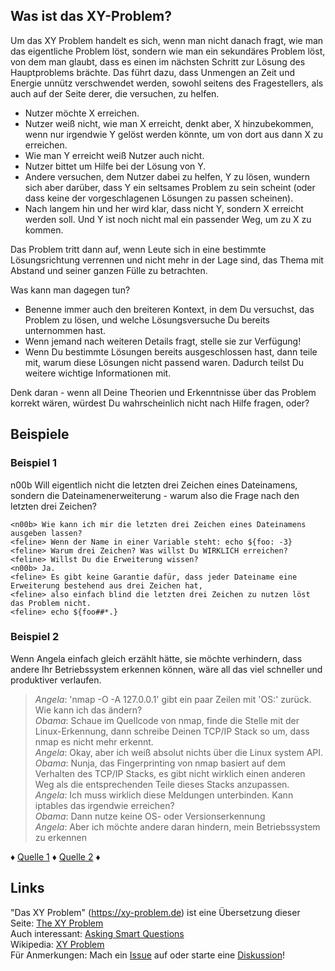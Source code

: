 ## Was ist das XY-Problem?

Um das XY Problem handelt es sich, wenn man nicht danach fragt, wie man das eigentliche Problem löst, sondern wie man ein sekundäres Problem löst, von dem man glaubt, dass es einen im nächsten Schritt zur Lösung des Hauptproblems brächte. Das führt dazu, dass Unmengen an Zeit und Energie unnütz verschwendet werden, sowohl seitens des Fragestellers, als auch auf der Seite derer, die versuchen, zu helfen.

- Nutzer möchte X erreichen.
- Nutzer weiß nicht, wie man X erreicht, denkt aber, X hinzubekommen, wenn nur irgendwie Y gelöst werden könnte, um von dort aus dann X zu erreichen.
- Wie man Y erreicht weiß Nutzer auch nicht.
- Nutzer bittet um Hilfe bei der Lösung von Y.
- Andere versuchen, dem Nutzer dabei zu helfen, Y zu lösen, wundern sich aber darüber, dass Y ein seltsames Problem zu sein scheint (oder dass keine der vorgeschlagenen Lösungen zu passen scheinen).
- Nach langem hin und her wird klar, dass nicht Y, sondern X erreicht werden soll. Und Y ist noch nicht mal ein passender Weg, um zu X zu kommen.

Das Problem tritt dann auf, wenn Leute sich in eine bestimmte Lösungsrichtung verrennen und nicht mehr in der Lage sind, das Thema mit Abstand und seiner ganzen Fülle zu betrachten.

Was kann man dagegen tun?

- Benenne immer auch den breiteren Kontext, in dem Du versuchst, das Problem zu lösen, und welche Lösungsversuche Du bereits unternommen hast.
- Wenn jemand nach weiteren Details fragt, stelle sie zur Verfügung!
- Wenn Du bestimmte Lösungen bereits ausgeschlossen hast, dann teile mit, warum diese Lösungen nicht passend waren. Dadurch teilst Du weitere wichtige Informationen mit.

Denk daran - wenn all Deine Theorien und Erkenntnisse über das Problem korrekt wären, würdest Du wahrscheinlich nicht nach Hilfe fragen, oder?

## Beispiele

### Beispiel 1

n00b Will eigentlich nicht die letzten drei Zeichen eines Dateinamens, sondern die Dateinamenerweiterung - warum also die Frage nach den letzten drei Zeichen?

```
<n00b> Wie kann ich mir die letzten drei Zeichen eines Dateinamens ausgeben lassen?
<feline> Wenn der Name in einer Variable steht: echo ${foo: -3}
<feline> Warum drei Zeichen? Was willst Du WIRKLICH erreichen?
<feline> Willst Du die Erweiterung wissen?
<n00b> Ja.
<feline> Es gibt keine Garantie dafür, dass jeder Dateiname eine Erweiterung bestehend aus drei Zeichen hat,
<feline> also einfach blind die letzten drei Zeichen zu nutzen löst das Problem nicht.
<feline> echo ${foo##*.}
```

### Beispiel 2

Wenn Angela einfach gleich erzählt hätte, sie möchte verhindern, dass andere Ihr Betriebssystem erkennen können, wäre all das viel schneller und produktiver verlaufen.

> _Angela_: 'nmap -O -A 127.0.0.1' gibt ein paar Zeilen mit 'OS:' zurück. Wie kann ich das ändern?  
> _Obama_: Schaue im Quellcode von nmap, finde die Stelle mit der Linux-Erkennung, dann schreibe Deinen TCP/IP Stack so um, dass nmap es nicht mehr erkennt.  
> _Angela_: Okay, aber ich weiß absolut nichts über die Linux system API.  
> _Obama_: Nunja, das Fingerprinting von nmap basiert auf dem Verhalten des TCP/IP Stacks, es gibt nicht wirklich einen anderen Weg als die entsprechenden Teile dieses Stacks anzupassen.  
> _Angela_: Ich muss wirklich diese Meldungen unterbinden. Kann iptables das irgendwie erreichen?  
> _Obama_: Dann nutze keine OS- oder Versionserkennung  
> _Angela_: Aber ich möchte andere daran hindern, mein Betriebssystem zu erkennen

&diams; [Quelle 1](http://meta.stackoverflow.com/questions/66377/what-is-the-xy-problem) &diams; [Quelle 2](http://mywiki.wooledge.org/XyProblem) &diams;

## Links

"Das XY Problem" (<https://xy-problem.de>) ist eine Übersetzung dieser Seite: [The XY Problem](https://xyproblem.info/)  
Auch interessant: [Asking Smart Questions](http://www.catb.org/esr/faqs/smart-questions.html)  
Wikipedia: [XY Problem](https://de.wikipedia.org/wiki/XY_Problem)  
Für Anmerkungen: Mach ein [Issue](https://github.com/Alestrix/xyproblem.de/issues) auf oder starte eine [Diskussion](https://github.com/Alestrix/xyproblem.de/discussions)!  
